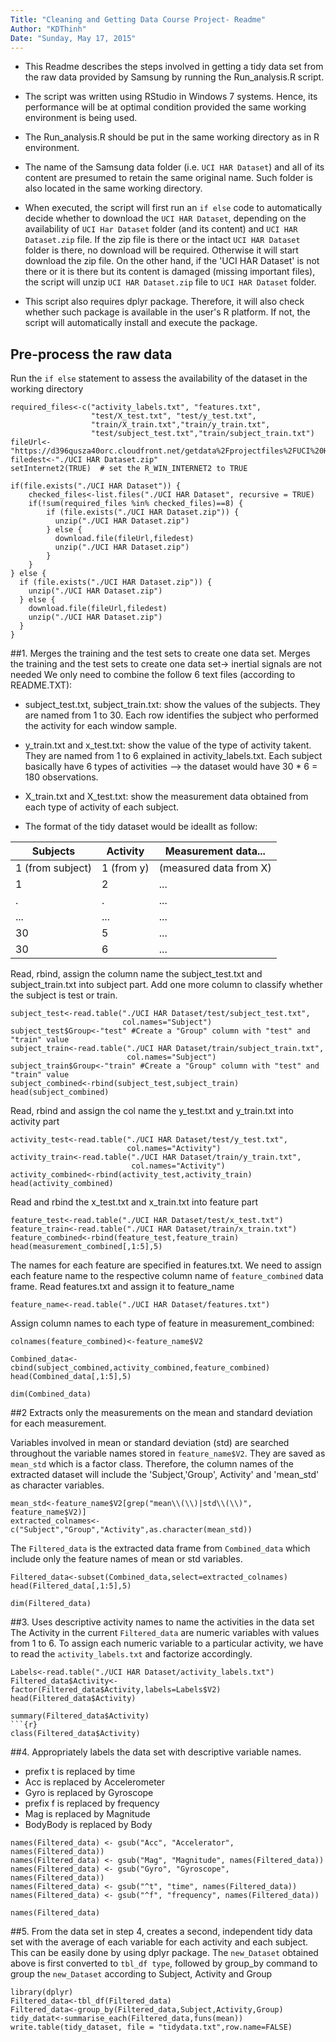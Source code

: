 ```yaml
---
Title: "Cleaning and Getting Data Course Project- Readme"
Author: "KDThinh"
Date: "Sunday, May 17, 2015"
---
```


+ This Readme describes the steps involved in getting a tidy data set from the raw data provided by Samsung by running the Run_analysis.R script.

+ The script was written using RStudio in Windows 7 systems. Hence, its performance will be at optimal condition provided the same working environment is being used.

+ The Run_analysis.R should be put in the same working directory as in R environment. 

+ The name of the Samsung data folder (i.e. `UCI HAR Dataset`) and all of its content are presumed to retain the same original name. Such folder is also located in the same working directory.

+ When executed, the script will first run an `if else` code to automatically decide whether to download the `UCI HAR Dataset`, depending on the availability of `UCI Har Dataset` folder (and its content) and `UCI HAR Dataset.zip` file. If the zip file is there or the intact `UCI HAR Dataset` folder is there, no download will be required. Otherwise it will start download the zip file. On the other hand, if the 'UCI HAR Dataset' is not there or it is there but its content is damaged (missing important files), the script will unzip `UCI HAR Dataset.zip` file to `UCI HAR Dataset` folder.

+ This script also requires dplyr package. Therefore, it will also check whether such package is available in the user's R platform. If not, the script will automatically install and execute the package.


## Pre-process the raw data

Run the `if else` statement to assess the availability of the dataset in the working directory
```{r eval=FALSE} 
required_files<-c("activity_labels.txt", "features.txt",
                  "test/X_test.txt", "test/y_test.txt",
                  "train/X_train.txt","train/y_train.txt",
                  "test/subject_test.txt","train/subject_train.txt")
fileUrl<-"https://d396qusza40orc.cloudfront.net/getdata%2Fprojectfiles%2FUCI%20HAR%20Dataset.zip"
filedest<-"./UCI HAR Dataset.zip"
setInternet2(TRUE)  # set the R_WIN_INTERNET2 to TRUE

if(file.exists("./UCI HAR Dataset")) {
    checked_files<-list.files("./UCI HAR Dataset", recursive = TRUE)
    if(!sum(required_files %in% checked_files)==8) {
        if (file.exists("./UCI HAR Dataset.zip")) {
          unzip("./UCI HAR Dataset.zip")
        } else {
          download.file(fileUrl,filedest)
          unzip("./UCI HAR Dataset.zip")
        }
    }
} else {
  if (file.exists("./UCI HAR Dataset.zip")) {
    unzip("./UCI HAR Dataset.zip")
  } else {
    download.file(fileUrl,filedest)
    unzip("./UCI HAR Dataset.zip")
  }
}
```

##1. Merges the training and the test sets to create one data set.
Merges the training and the test sets to create one data set-> inertial signals are 
not needed
We only need to combine the follow 6 text files (according to README.TXT):

* subject_test.txt, subject_train.txt: show the values of the subjects. They are
named from 1 to 30. Each row identifies the subject who performed the activity 
for each window sample.

* y_train.txt and x_test.txt: show the value of the type of activity takent.
They are named from 1 to 6 explained in activity_labels.txt. Each subject basically 
have 6  types of activities -->  the dataset would have 30 * 6 = 180 observations.

* X_train.txt and X_test.txt: show the measurement data obtained from each type of 
activity of each subject.

* The format of the tidy dataset would be ideallt as follow:

|   Subjects             |   Activity        |    Measurement data...         |
|----------------------- |-------------------|------------------------------- |  
|   1 (from subject)     |      1 (from y)   |         (measured data from X) |
|    1                   |      2            |              ...               |
|    .                   |      .            |              ...               |
|   ...                  |     ...           |              ...               |
|   30                   |      5            |              ...               |
|   30                   |      6            |              ...               |

Read, rbind, assign the column name the subject_test.txt and subject_train.txt into 
subject part. Add one more column to classify whether the subject is test or train.
```{r}
subject_test<-read.table("./UCI HAR Dataset/test/subject_test.txt",
                         col.names="Subject")
subject_test$Group<-"test" #Create a "Group" column with "test" and "train" value
subject_train<-read.table("./UCI HAR Dataset/train/subject_train.txt",
                          col.names="Subject")
subject_train$Group<-"train" #Create a "Group" column with "test" and "train" value
subject_combined<-rbind(subject_test,subject_train)
head(subject_combined)
```

Read, rbind and assign the col name the y_test.txt and y_train.txt into activity part
```{r}
activity_test<-read.table("./UCI HAR Dataset/test/y_test.txt",
                          col.names="Activity")
activity_train<-read.table("./UCI HAR Dataset/train/y_train.txt",
                           col.names="Activity")
activity_combined<-rbind(activity_test,activity_train)
head(activity_combined)
```

Read and rbind the x_test.txt and x_train.txt into feature part
```{r}
feature_test<-read.table("./UCI HAR Dataset/test/x_test.txt")
feature_train<-read.table("./UCI HAR Dataset/train/x_train.txt")
feature_combined<-rbind(feature_test,feature_train)
head(measurement_combined[,1:5],5)
```

The names for each feature are specified in features.txt. We need to assign each feature name to the respective column name of `feature_combined` data frame.
Read features.txt and assign it to feature_name
```{r}
feature_name<-read.table("./UCI HAR Dataset/features.txt")
```

Assign column names to each type of feature in measurement_combined:
```{r}
colnames(feature_combined)<-feature_name$V2
```

```{r}
Combined_data<-cbind(subject_combined,activity_combined,feature_combined)
head(Combined_data[,1:5],5)
```
```{r}
dim(Combined_data)
```
##2 Extracts only the measurements on the mean and standard deviation for each measurement.

Variables involved in mean or standard deviation (std) are searched throughout the variable names stored in `feature_name$V2`. They are saved as `mean_std` which is a factor class. Therefore, the column names of the extracted dataset will include the 'Subject,'Group', Activity' and 'mean_std' as character variables. 

```{r}
mean_std<-feature_name$V2[grep("mean\\(\\)|std\\(\\)", feature_name$V2)]
extracted_colnames<-c("Subject","Group","Activity",as.character(mean_std))
```
The `Filtered_data` is the extracted data frame from `Combined_data` which include only the feature names of mean or std variables.
```{r}
Filtered_data<-subset(Combined_data,select=extracted_colnames)
head(Filtered_data[,1:5],5)
```
```{r}
dim(Filtered_data)
```
##3. Uses descriptive activity names to name the activities in the data set
The Activity in the current `Filtered_data` are numeric variables with values from 1 to 6. To assign each numeric variable to a particular activity, we have to read the `activity_labels.txt` and factorize accordingly.
```{r}
Labels<-read.table("./UCI HAR Dataset/activity_labels.txt")
Filtered_data$Activity<-factor(Filtered_data$Activity,labels=Labels$V2)
head(Filtered_data$Activity)
```
```{r}
summary(Filtered_data$Activity)
```{r}
class(Filtered_data$Activity)
```
##4. Appropriately labels the data set with descriptive variable names. 
* prefix t is replaced by time
* Acc is replaced by Accelerometer
* Gyro is replaced by Gyroscope
* prefix f is replaced by frequency
* Mag is replaced by Magnitude
* BodyBody is replaced by Body
```{r}
names(Filtered_data) <- gsub("Acc", "Accelerator", names(Filtered_data))
names(Filtered_data) <- gsub("Mag", "Magnitude", names(Filtered_data))
names(Filtered_data) <- gsub("Gyro", "Gyroscope", names(Filtered_data))
names(Filtered_data) <- gsub("^t", "time", names(Filtered_data))
names(Filtered_data) <- gsub("^f", "frequency", names(Filtered_data))
```
```{r}
names(Filtered_data)
```

##5. From the data set in step 4, creates a second, independent tidy data set with the average of each variable for each activity and each subject.
This can be easily done by using dplyr package. The `new_Dataset` obtained above is first converted to `tbl_df type`, followed by group_by command to group the `new_Dataset` according to Subject, Activity and Group

```{r eval=FALSE}
library(dplyr)
Filtered_data<-tbl_df(Filtered_data)
Filtered_data<-group_by(Filtered_data,Subject,Activity,Group)
tidy_datat<-summarise_each(Filtered_data,funs(mean))
write.table(tidy_dataset, file = "tidydata.txt",row.name=FALSE)
```

